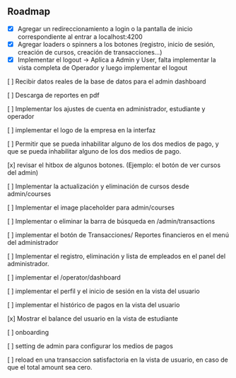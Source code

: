 ## Roadmap
- [x] Agregar un redireccionamiento a login o la pantalla de inicio correspondiente al entrar a localhost:4200
- [x] Agregar loaders o spinners a los botones (registro, inicio de sesión, creación de cursos, creación de transacciones...)
- [x] Implementar el logout -> Aplica a Admin y User, falta implementar la vista completa de Operador y luego implementar el logout

[ ] Recibir datos reales de la base de datos para el admin dashboard

[ ] Descarga de reportes en pdf

[ ] Implementar los ajustes de cuenta en administrador, estudiante y operador

[ ] implementar el logo de la empresa en la interfaz

[ ] Permitir que se pueda inhabilitar alguno de los dos medios de pago, y que se pueda inhabilitar alguno de los dos medios de pago.

[x] revisar el hitbox de algunos botones. (Ejemplo: el botón de ver cursos del admin)

[ ] Implementar la actualización y eliminación de cursos desde admin/courses

[ ] Implementar el image placeholder para admin/courses

[ ] Implementar o eliminar la barra de búsqueda en /admin/transactions

[ ] implementar el botón de Transacciones/ Reportes financieros en el menú del administrador

[ ] Implementar el registro, eliminación y lista de empleados en el panel del administrador.

[ ] implementar el /operator/dashboard

[ ] implementar el perfil y el inicio de sesión en la vista del usuario

[ ] implementar el histórico de pagos en la vista del usuario

[x] Mostrar el balance del usuario en la vista de estudiante

[ ] onboarding 

[ ] setting de admin para configurar los medios de pagos

[ ] reload en una transaccion satisfactoria en la vista de usuario, en caso de que el total amount sea cero.